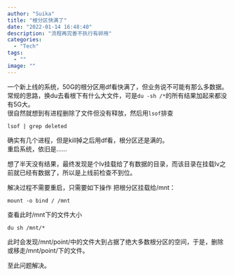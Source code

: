 ```yaml
---
author: "Suika"
title: "根分区快满了"
date: "2022-01-14 16:48:40"
description: "流程再完善不执行有卵用"
categories: 
  - "Tech"
tags: 
  - ""
image: ""
---
```

一个新上线的系统，50G的根分区用df看快满了，但业务说不可能有那么多数据。  
常规的思路，换du去看根下有什么大文件，可是`du -sh /*`的所有结果加起来都没有5G大。  
很自然就想到有进程删除了文件但没有释放，然后用`lsof`排查  
```
lsof | grep deleted
```
确实有几个进程，但是kill掉之后用df看，根分区还是满的。  
重启系统，依旧是……  

想了半天没有结果，最终发现是个lv挂载给了有数据的目录，而该目录在挂载lv之前就已经有数据了，所以是上线前检查不到位。

解决过程不需要重启，只需要如下操作 
把根分区挂载给/mnt：
```
mount -o bind / /mnt
```
查看此时/mnt下的文件大小  
```
du sh /mnt/*
```
此时会发现/mnt/point/中的文件大到占据了绝大多数根分区的空间，于是，删除或移走/mnt/point/下的文件。

至此问题解决。

